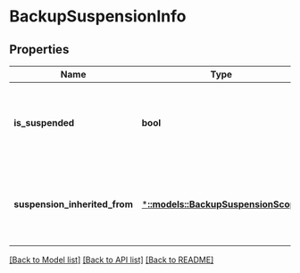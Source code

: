 # BackupSuspensionInfo

## Properties
Name | Type | Description | Notes
------------ | ------------- | ------------- | -------------
**is_suspended** | **bool** | Indicates whether periodic backup is suspended at this level or not. | [optional] [default to null]
**suspension_inherited_from** | [***::models::BackupSuspensionScope**](BackupSuspensionScope.md) | Specifies the scope at which the backup suspension was applied. | [optional] [default to null]

[[Back to Model list]](../README.md#documentation-for-models) [[Back to API list]](../README.md#documentation-for-api-endpoints) [[Back to README]](../README.md)


